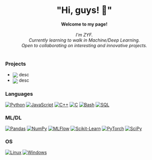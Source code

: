 <!--
<p align="center">
<a href="https://tools.bugdesigner.cn/" target="_blank"><img align=center src="https://img.shields.io/badge/卡片徽章生成器-%2303a9f4?style=flat"/></a>&emsp;
<a href="https://game.bugdesigner.cn/" target="_blank"><img align=center src="https://img.shields.io/badge/AI五子棋-%2303a9f4?style=flat"/></a>&emsp;
<a href="https://www.querytransport.cn/" target="_blank"><img  align=center src="https://img.shields.io/badge/物流管理系统-%2303a9f4?style=flat"/></a>&emsp;
</p>
-->
<!-- 个人资料 -->

<!--p>
<p align="center"> 
<a href="https://blog.bugdesigner.cn/" target="_blank"><img  align="center" src="https://img.shields.io/badge/Github-代码-%230d7fbf?style=flat"/></a>&emsp;
<a href="https://blog.bugdesigner.cn/" target="_blank"><img  align="center" src="https://img.shields.io/badge/Blog-博客-%230d7fbf?style=flat"/></a>&emsp;
<a href="https://space.bilibili.com/501122856" target="_blank"><img align="center" src="https://img.shields.io/badge/Bilibili-B站-%23df1a7c?style=flat"/></a>&emsp;
<a href="https://docs.bugdesigner.cn" target="_blank"><img align="center"  src="https://img.shields.io/badge/Docs-文档站-%231a41df?style=flat"/></a>&emsp;
<a href="https://komarev.com/ghpvc/?username=At-Leisure&abbreviated=true" target="_blank"><img align="center" src="https://komarev.com/ghpvc/?username=At-Leisure&abbreviated=true"/></a></p>
</p-->

<h1 align="center">"Hi, guys! 👋"</h1>

<p align="center">
    <b>Welcome to my page!</b><br><br>
    <i>
        I'm ZYF.<br>
        Currently learning to walk in Machine/Deep Learning.<br>
        Open to collaborating on interesting and innovative projects.<br>
    </i><br>
</p>

### Projects
- <a href="" target="_blank"><img  align=center src="https://img.shields.io/badge/Serial_Tool-%230ec7b3?style=flat"/></a> desc
- <a href="" target="_blank"><img  align=center src="https://img.shields.io/badge/DirectX_Render Neural Network-%230084fe?style=flat"/></a> desc

### Languages
[![Python](https://img.shields.io/badge/python-gray?style=for-the-badge&logo=python)](https://github.com)
[![JavaScript](https://img.shields.io/badge/javascript-gray?style=for-the-badge&logo=javascript)](https://github.com)
[![C++](https://img.shields.io/badge/c++-gray?style=for-the-badge&logo=cplusplus)](https://github.com)
[![C](https://img.shields.io/badge/c-gray?style=for-the-badge&logo=c)](https://github.com)
[![Bash](https://img.shields.io/badge/bash-gray?style=for-the-badge&logo=gnu-bash&logoColor=white)](https://github.com)
[![SQL](https://img.shields.io/badge/sql-gray?style=for-the-badge&logo=mysql)](https://github.com)

### ML/DL
[![Pandas](https://img.shields.io/badge/pandas-gray?style=for-the-badge&logo=pandas)](https://github.com)
[![NumPy](https://img.shields.io/badge/numpy-gray?style=for-the-badge&logo=numpy)](https://github.com)
[![MLFlow](https://img.shields.io/badge/mlflow-gray?style=for-the-badge&logo=numpy&logoColor=blue)](https://github.com)
[![Scikit-Learn](https://img.shields.io/badge/scikit--learn-gray?style=for-the-badge&logo=scikit-learn)](https://github.com)
[![PyTorch](https://img.shields.io/badge/PyTorch-gray?style=for-the-badge&logo=PyTorch)](https://github.com)
[![SciPy](https://img.shields.io/badge/SciPy-gray?style=for-the-badge&logo=scipy)](https://github.com)

### OS
[![Linux](https://img.shields.io/badge/linux-gray?style=for-the-badge&logo=Linux)](https://github.com)
[![Windows](https://img.shields.io/badge/Windows-gray?style=for-the-badge&logo=Windows)](https://github.com)
